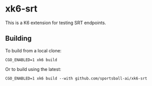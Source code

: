 # xk6-srt

This is a K6 extension for testing SRT endpoints.

## Building

To build from a local clone:

```
CGO_ENABLED=1 xk6 build
```

Or to build using the latest:

```
CGO_ENABLED=1 xk6 build --with github.com/sportsball-ai/xk6-srt
```
